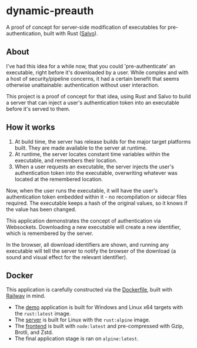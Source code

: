 # dynamic-preauth

<!-- TODO: Add badges -->
<!-- TODO: Add links to Railway deployment -->

A proof of concept for server-side modification of executables for pre-authentication, built with Rust ([Salvo][salvo]).

## About

I've had this idea for a while now, that you could 'pre-authenticate' an executable, right before it's downloaded by a user.
While complex and with a host of security/pipeline concerns, it had a certain benefit that seems otherwise unattainable: authentication without user interaction.

This project is a proof of concept for that idea, using Rust and Salvo to build a server that can inject a user's authentication token into an executable before it's served to them.

## How it works

1. At build time, the server has release builds for the major target platforms built. They are made available to the server at runtime.
2. At runtime, the server locates constant time variables within the executable, and remembers their location.
3. When a user requests an executable, the server injects the user's authentication token into the executable, overwriting whatever was located at the remembered location.

Now, when the user runs the executable, it will have the user's authentication token embedded within it - no recompilation or sidecar files required.
The executable keeps a hash of the original values, so it knows if the value has been changed.

This application demonstrates the concept of authentication via Websockets. Downloading a new executable will create a new identifier, which is remembered by the server.

In the browser, all download identifiers are shown, and running any executable will tell the server to notify the browser of the download (a sound and visual effect for the relevant identifier).

## Docker

This application is carefully constructed via the [Dockerfile](Dockerfile), built with [Railway][railway] in mind.

- The [demo](./demo/src/main.rs) application is built for Windows and Linux x64 targets with the `rust:latest` image.
- The [server](./src/main.rs) is built for Linux with the `rust:alpine` image.
- The [frontend](./frontend) is built with `node:latest` and pre-compressed with Gzip, Brotli, and Zstd.
- The final application stage is ran on `alpine:latest`.

[railway]: https://railway.app
[salvo]: https://salvo.rs
